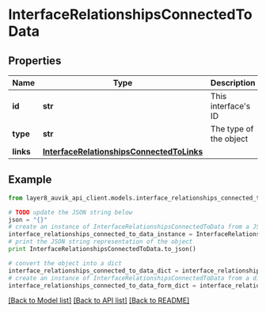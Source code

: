 # InterfaceRelationshipsConnectedToData


## Properties
Name | Type | Description | Notes
------------ | ------------- | ------------- | -------------
**id** | **str** | This interface&#39;s ID | [optional] 
**type** | **str** | The type of the object | [optional] 
**links** | [**InterfaceRelationshipsConnectedToLinks**](InterfaceRelationshipsConnectedToLinks.md) |  | [optional] 

## Example

```python
from layer8_auvik_api_client.models.interface_relationships_connected_to_data import InterfaceRelationshipsConnectedToData

# TODO update the JSON string below
json = "{}"
# create an instance of InterfaceRelationshipsConnectedToData from a JSON string
interface_relationships_connected_to_data_instance = InterfaceRelationshipsConnectedToData.from_json(json)
# print the JSON string representation of the object
print InterfaceRelationshipsConnectedToData.to_json()

# convert the object into a dict
interface_relationships_connected_to_data_dict = interface_relationships_connected_to_data_instance.to_dict()
# create an instance of InterfaceRelationshipsConnectedToData from a dict
interface_relationships_connected_to_data_form_dict = interface_relationships_connected_to_data.from_dict(interface_relationships_connected_to_data_dict)
```
[[Back to Model list]](../README.md#documentation-for-models) [[Back to API list]](../README.md#documentation-for-api-endpoints) [[Back to README]](../README.md)


